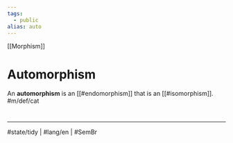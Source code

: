 ```yaml
---
tags:
  - public
alias: auto
---
```

[[Morphism]]
# Automorphism

An **automorphism** is an [[#endomorphism]] that is an [[#isomorphism]]. #m/def/cat 


#
---
#state/tidy | #lang/en | #SemBr
